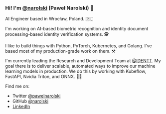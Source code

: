 ### Hi! I'm [@narolski](https://github.com/narolski) (Paweł Narolski) 👋

AI Engineer based in Wrocław, Poland. 🇵🇱

I'm working on AI-based biometric recognition and identity document processing-based identity verification systems. 🕵️

I like to build things with Python, PyTorch, Kubernetes, and Golang. I've based most of my production-grade work on them. ⚒️

I'm currently leading the Research and Development Team at [@IDENTT](https://identt.io). My goal there is to deliver scalable, automated ways to improve our machine learning models in production. We do this by working with Kubeflow, FastAPI, Nvidia Triton, and ONNX. 👨‍🔬

Find me on:

* Twitter [@pawelnarolski](https://twitter.com/pawelnarolski)
* GitHub [@narolski](https://github.com/narolski)
* [LinkedIn](https://linkedin.com/in/pawelnarolski)
